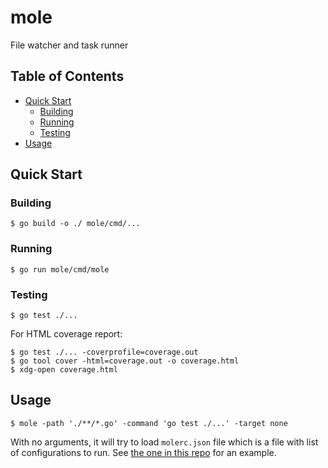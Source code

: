 # mole

File watcher and task runner


## Table of Contents

- [Quick Start](#markdown-header-quick-start)
	- [Building](#markdown-header-building)
	- [Running](#markdown-header-running)
	- [Testing](#markdown-header-testing)
- [Usage](#markdown-header-usage)


## Quick Start


### Building

```console
$ go build -o ./ mole/cmd/...
```


### Running

```console
$ go run mole/cmd/mole
```


### Testing

```console
$ go test ./...
```

For HTML coverage report:

```console
$ go test ./... -coverprofile=coverage.out
$ go tool cover -html=coverage.out -o coverage.html
$ xdg-open coverage.html
```


## Usage

```console
$ mole -path './**/*.go' -command 'go test ./...' -target none
```

With no arguments, it will try to load `molerc.json` file which is a file with list of configurations to run. See [the one in this repo](molerc.json) for an example.
